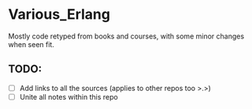 # Various_Erlang
Mostly code retyped from books and courses, with some minor changes when seen fit.

## TODO:
- [ ] Add links to all the sources (applies to other repos too >.>)
- [ ] Unite all notes within this repo
